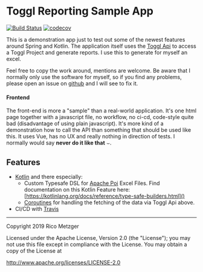 # Toggl Reporting Sample App

[![Build Status](https://travis-ci.com/titaniumcoder/toggl-reporting.svg?branch=master)](https://travis-ci.com/titaniumcoder/toggl-reporting)
[![codecov](https://codecov.io/gh/titaniumcoder/toggl-reporting/branch/master/graph/badge.svg)](https://codecov.io/gh/titaniumcoder/toggl-reporting)

This is a demonstration app just to test out some of the newest features around
Spring and Kotlin. The application itself uses the [Toggl Api](https://github.com/toggl/toggl_api_docs) to access
a Toggl Project and generate reports. I use this to generate for myself an excel.

Feel free to copy the work around, mentions are welcome. Be aware that I normally only use the software for myself, so 
if you find any problems, please open an issue on [github](https://github.com/titaniumcoder/toggl-reporting) and I will see to fix it.

#### Frontend
The front-end is more a "sample" than a real-world application. It's one html page together with a javascript
file, no workflow, no ci-cd, code-style quite bad (disadvantage of using plain javascript). It's more kind of a demonstration
how to call the API than something that should be used like this. It uses Vue, has no UX and really nothing in direction
of tests. I normally would say **never do it like that** &smile;.

## Features

- [Kotlin](https://kotlinlang.org/) and there especially:
  - Custom Typesafe DSL for [Apache Poi](https://poi.apache.org/index.html) Excel Files. Find documentation on this
    Kotlin Feature here: [https://kotlinlang.org/docs/reference/type-safe-builders.html]()
  - [Coroutines](https://kotlinlang.org/docs/reference/coroutines-overview.html) for handling the fetching of the data via Toggl Api above.
- CI/CD with [Travis](https://travis-ci.com) 

---
Copyright 2019 Rico Metzger

Licensed under the Apache License, Version 2.0 (the "License");
you may not use this file except in compliance with the License.
You may obtain a copy of the License at

   http://www.apache.org/licenses/LICENSE-2.0
